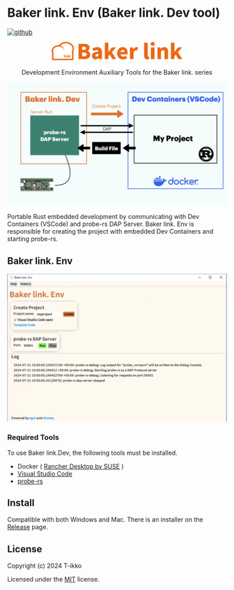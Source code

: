 # Baker link. Env (Baker link. Dev tool)

[<img alt="github" src="https://img.shields.io/badge/github-emilk/egui-8da0cb?logo=github" height="20">](https://github.com/emilk/egui)

<div align="center">

![Baker link](image/BakerLink-Orangeititlelpgp-1-300x44.png)

Development Environment Auxiliary Tools for the Baker link. series

</div>

![Baker link](image/Baker%20link.%20Env.001.png)

Portable Rust embedded development by communicating with Dev Containers (VSCode) and probe-rs DAP Server.
Baker link. Env is responsible for creating the project with embedded Dev Containers and starting probe-rs.

## Baker link. Env

![home_image](image/home_win.png)

### Required Tools

To use Baker link.Dev, the following tools must be installed.

- Docker ( [Rancher Desktop by SUSE](https://rancherdesktop.io/) )
- [Visual Studio Code](https://code.visualstudio.com/)
- [probe-rs](https://probe.rs/)

## Install

Compatible with both Windows and Mac.
There is an installer on the [Release](https://github.com/T-ikko/baker-link-env/releases) page.

## License

Copyright (c) 2024 T-ikko

Licensed under the [MIT](LICENSE) license.
